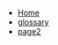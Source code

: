 <!-- Generated automatically by prepare-docsify.sh -->
* [Home](README.md)
* [glossary](glossary.md)
* [page2](page2.md)
